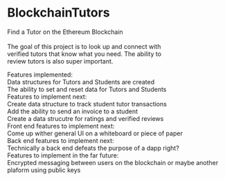 # BlockchainTutors
Find a Tutor on the Ethereum Blockchain<br>
<br>
The goal of this project is to look up and connect with <br>
verified tutors that know what you need. The ability to <br>
review tutors is also super important.<br>

Features implemented:<br>
    Data structures for Tutors and Students are created<br>
    The ability to set and reset data for Tutors and Students<br>
Features to implement next:<br>
    Create data structure to track student tutor transactions<br>
    Add the ability to send an invoice to a student<br>
    Create a data strucutre for ratings and verified reviews<br>
Front end features to implement next:<br>
    Come up wither general UI on a whiteboard or piece of paper<br>
Back end features to implement next:<br>
    Technically a back end defeats the purpose of a dapp right?<br>
Features to implement in the far future:<br>
    Encrypted messaging between users on the blockchain or maybe another plaform using public keys<br>